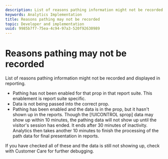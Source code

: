 ```yaml
---
description: List of reasons pathing information might not be recorded and displayed in reporting.
keywords: Analytics Implementation
title: Reasons pathing may not be recorded
topic: Developer and implementation
uuid: 9985b7f7-75ea-4c94-97a3-520f92630989
---
```


# Reasons pathing may not be recorded

List of reasons pathing information might not be recorded and displayed in reporting.

* Pathing has not been enabled for that prop in that report suite. This enablement is report suite specific.
* Data is not being passed into the correct prop.
* Pathing has been enabled and the data is in the prop, but it hasn't shown up in the reports. Though the [!UICONTROL sprop] data may show up within 10 minutes, the pathing data will not show up until the visitor's session has ended. It ends after 30 minutes of inactivity. Analytics then takes another 10 minutes to finish the processing of the path data for final presentation in reports.

If you have checked all of these and the data is still not showing up, check with Customer Care for further debugging.
